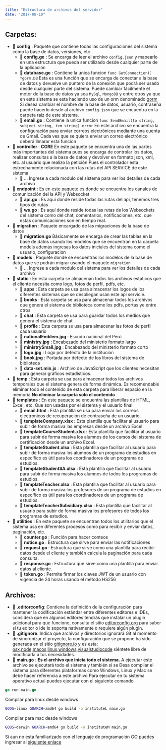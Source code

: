 ```yaml
---
title: "Estructura de archivos del servidor"
date: "2017-08-10"
---
```


## Carpetas:
* 📁 **config** : Paquete que contiene todas las configuraciones del sistema como la base de datos, versiones, etc.
    - 📄 **config.go** : Se encarga de leer el archivo `config.json` y mapearlo en una estructura que pueda ser utilizado desde cualquier parte de la aplicación
    - 📄 **database.go** : Contiene la unica funcion `func GetConnection() *gorm.DB` Esta es una función que se encarga de conectar a la base de datos y devuelve un puntero de la conexión que podrá ser usado desde cualquier parte del sistema.
    Puede cambiar fácilmente el motor de la base de datos ya sea `MySql`,  `MongoDB`  y entre otros ya que en este sistema se esta haciendo uso de un orm denominado [gorm](http://gorm.io)
    Si desea cambiar el nombre de la base de datos, usuario, contraseña puede hacerlo desde al archivo `config.json` que se encuentra en la carpeta raíz de este sistema.
    - 📄 **email.go** : Contiene la unica funcion `func SendEmail(to string, subject string, tem string) error` En este archivo se encuentra la configuración para enviar correos electrónicos mediante una cuenta de Gmail. 
    Cada ves que se quiera enviar un correo electrónico deberá llmarar esta funcion
* 📁 **controller** : **CORE** En este paquete se encuentra una de las partes más importantes del sistema pues se encarga de controlar los datos, realizar consultas a la base de datos y devolver en formato json, xml, etc. al usuario que realizo la petición
Pues el controlador esta estrechamente relacionada con las rutas del API SERVICE de este sistema
    - 📄 ... Ingrese a cada modulo del sistema para ver los detalles de cada archivo
* 📁 **endpoint** : Es en este paquete es donde se encuentra los canales de comunicación del la API y Websocket
    - 📄 **api.go** : Es aquí donde reside todas las rutas del api, tenemos tres tipos de rutas
    - 📄 **ws.go** : Es aquí donde reside todas las rutas de los Websockets del sistema como del chat, comentarios, notificaciones, etc. que estas comunicaciones son en tiempo real.
* 📁 **migration** : Paquete encargado de las migraciones de la base de datos
    - 📄 **migration.go** Básicamente se encarga de crear las tablas en la base de datos usando los modelos que se encuentran en la carpeta models además ingresas los datos iniciales del sistema como el usuario, configuracion
* 📁 **models** : Paquete donde se encuentras los modelos de la base de datos que se podrán migrar usando el maquete `migration`
    - 📄 ... Ingrese a cada modulo del sistema para ver los detalles de cada archivo
* 📁 **static** : En esta carpeta se almacenan todos los archivos estáticos que el cliente necesita como logo, fotos de perfil, pdfs, etc.
    - 📁 **apps** : Esta carpeta se usa para almacenar los logos de los diferentes sistemas que se despliegan usan este api servicie.
    - 📁 **books** : Esta carpeta se usa para almacenar todos los archivos que genera el sistema de biblioteca como los pdfs, portas ye entre otros
    - 📁 **chat** : Esta carpeta se usa para guardar todos los medios que genera el sistema de chat
    - 📁 **profile** : Esta carpeta se usa para almacenar las fotos de perfil cada usuario
    - 📄 **nationalEmblem.jpg** : Escudo nacional del Perú
    - 📄 **ministry.jpg** : Encabezado del ministerio formato largo
    - 📄 **ministrySmall.jpg** : Encabezado del ministerio formato corto
    - 📄 **logo.jpg** : Logo por defecto de la institución
    - 📄 **book.jpg** : Portada por defecto de los libros del sistema de biblioteca
    - 📄 **data-set.min.js** : Archivo de JavaScript que los clientes necesitan para generar gráficos estadísticos.
* 📁 **temp** : Esta carpeta se usa para almacenar todos los archivos temporales que el sistema genera de forma dinámica.
Es recomendable eliminar todo el contenido de esta carpeta para liberar espacio en la memoria
**No eliminar la carpeta solo el contenido**
* 📁 **templates** : En este paquete se encuentra las plantillas de HTML, Excel, etc. Que son usadas por el sistema y el usuario final
    - 📄 **email.html** : Esta plantilla se usa para enviar los correos electrónicos de recuperación de contraseña de un usuario.
    - 📄 **templateCompany.xlsx** : Esta plantilla que facilitar al usuario para subir de forma masiva las empresas desde un archivo Excel.
    - 📄 **templateCourseStudent.xlsx** : Esta plantilla que facilitar al usuario para subir de forma masiva los alumnos de los cursos del sistema de certificación desde un archivo Excel.
    - 📄 **templateStudent.xlsx** : Esta plantilla que facilitar al usuario para subir de forma masiva los alumnos de un programa de estudios en específico es útil para los coordinadores de un programa de estudios.
    - 📄 **templateStudentSA.xlsx** : Esta plantilla que facilitar al usuario para subir de forma masiva los alumnos de todos los programas de estudios.
    - 📄 **templateTeacher.xlsx** : Esta plantilla que facilitar al usuario para subir de forma masiva los profesores de un programa de estudios en específico es útil para los coordinadores de un programa de estudios.
    - 📄 **templateTeacherSubsidiary.xlsx** : Esta plantilla que facilitar al usuario para subir de forma masiva los profesores de todos los programas de estudios.
* 📁 **utilities** : En este paquete se encuentran todos los utilitarios que el sistema usa en diferentes procesos como para recibir y enviar datos, paginación, etc.
    - 📄 **counter.go** : Función para hacer conteos
    - 📄 **notice.go** : Estructura que sirve para enviar las notificaciones
    - 📄 **request.go** : Estructura que sirve como una plantilla para recibir datos desde el cliente y también calcula la paginación para cada consulta.
    - 📄 **response.go** : Estructura que sirve como una plantilla para enviar datos al cliente.
    - 📄 **token.go** : Permite firmar los claves JWT de un usuario con vigencia de 24 horas usando el método HS256

## Archivos:
* 📄 **.editorconfig**: Contiene la definición de la configuración para mantener la codificación estándar entre diferentes editores e IDEs, considera que en algunos editores tendrás que instalar un plugin adicional para que funcione, consulta el sitio [editorconfig.org](http://editorconfig.org/) para saber si tu editor o ide lo soporta nativamente o requiere algún plugin.
* 📄 **.gitignore**: Indica que archivos y directorios ignorará Git al momento de sincronizar el proyecto, la configuración que se propone ha sido generada en el sitio [gitignore.io](https://www.gitignore.io/) y es esta: [osx,node,macos,linux,windows,visualstudiocode](https://www.gitignore.io/api/osx,node,macos,linux,windows,visualstudiocode) siéntete libre de modificarla a tus necesidades.
* 📄 **main.go** : **Es el archivo que inicia todo el sistema.**
A ejecutar este archivo se ejecutará todo el sistema y también si se Desa compilar el sistema para diferentes plataformas como Windows, Linux y Mac se debe hacer referencia a este archivo
Para ejecutar en tu sistema operativo actual puedes ejecutar con el siguiente comando
```go
go run main.go
```
Compilar para linux desde windows
```bash
GOOS=linux GOARCH=amd64 go build -o instituteL main.go
```
Compilar para mac desde windows
```bash
GOOS=darwin GOARCH=amd64 go build -o instituteM main.go
```
Si aun no esta familiarizado con el lenguaje de programación GO puedes ingresar al [siguiente enlace](https://golang.org/doc/code.html)